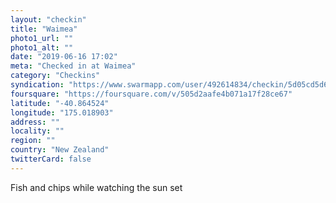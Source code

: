 ```yaml
---
layout: "checkin"
title: "Waimea"
photo1_url: ""
photo1_alt: ""
date: "2019-06-16 17:02"
meta: "Checked in at Waimea"
category: "Checkins"
syndication: "https://www.swarmapp.com/user/492614834/checkin/5d05cd5d60553200080983ce"
foursquare: "https://foursquare.com/v/505d2aafe4b071a17f28ce67"
latitude: "-40.864524"
longitude: "175.018903"
address: ""
locality: ""
region: ""
country: "New Zealand"
twitterCard: false
---
```

Fish and chips while watching the sun set
